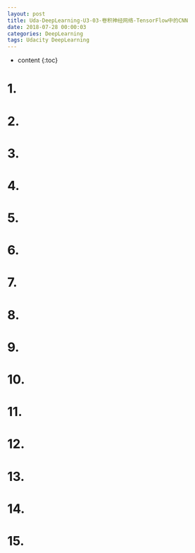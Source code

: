 ```yaml
---
layout: post
title: Uda-DeepLearning-U3-03-卷积神经网络-TensorFlow中的CNN
date: 2018-07-28 00:00:03
categories: DeepLearning
tags: Udacity DeepLearning
---
```

* content
{:toc}

# 1. 

# 2. 

# 3. 

# 4. 

# 5. 

# 6. 

# 7. 

# 8. 

# 9. 

# 10. 

# 11. 

# 12. 

# 13. 

# 14. 

# 15. 
